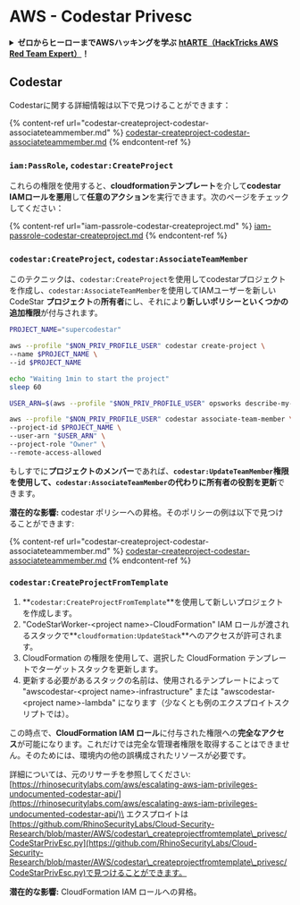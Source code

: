 # AWS - Codestar Privesc

<details>

<summary><strong>ゼロからヒーローまでAWSハッキングを学ぶ</strong> <a href="https://training.hacktricks.xyz/courses/arte"><strong>htARTE（HackTricks AWS Red Team Expert）</strong></a><strong>！</strong></summary>

HackTricksをサポートする他の方法：

* **HackTricksで企業を宣伝したい**または**HackTricksをPDFでダウンロードしたい**場合は、[**SUBSCRIPTION PLANS**](https://github.com/sponsors/carlospolop)をチェックしてください！
* [**公式PEASS＆HackTricksグッズ**](https://peass.creator-spring.com)を入手する
* [**The PEASS Family**](https://opensea.io/collection/the-peass-family)を発見し、独占的な[**NFTs**](https://opensea.io/collection/the-peass-family)のコレクションを見つける
* **💬 [**Discordグループ**](https://discord.gg/hRep4RUj7f)または[**telegramグループ**](https://t.me/peass)に参加するか、**Twitter** 🐦 [**@hacktricks_live**](https://twitter.com/hacktricks_live)で**フォロー**する。
* **ハッキングトリックを共有するために、[**HackTricks**](https://github.com/carlospolop/hacktricks)と[**HackTricks Cloud**](https://github.com/carlospolop/hacktricks-cloud)のGitHubリポジトリにPRを提出する。

</details>

## Codestar

Codestarに関する詳細情報は以下で見つけることができます：

{% content-ref url="codestar-createproject-codestar-associateteammember.md" %}
[codestar-createproject-codestar-associateteammember.md](codestar-createproject-codestar-associateteammember.md)
{% endcontent-ref %}

### `iam:PassRole`, `codestar:CreateProject`

これらの権限を使用すると、**cloudformationテンプレート**を介して**codestar IAMロールを悪用**して**任意のアクション**を実行できます。次のページをチェックしてください：

{% content-ref url="iam-passrole-codestar-createproject.md" %}
[iam-passrole-codestar-createproject.md](iam-passrole-codestar-createproject.md)
{% endcontent-ref %}

### `codestar:CreateProject`, `codestar:AssociateTeamMember`

このテクニックは、`codestar:CreateProject`を使用してcodestarプロジェクトを作成し、`codestar:AssociateTeamMember`を使用してIAMユーザーを新しいCodeStar **プロジェクト**の**所有者**にし、それにより**新しいポリシーといくつかの追加権限**が付与されます。
```bash
PROJECT_NAME="supercodestar"

aws --profile "$NON_PRIV_PROFILE_USER" codestar create-project \
--name $PROJECT_NAME \
--id $PROJECT_NAME

echo "Waiting 1min to start the project"
sleep 60

USER_ARN=$(aws --profile "$NON_PRIV_PROFILE_USER" opsworks describe-my-user-profile | jq .UserProfile.IamUserArn | tr -d '"')

aws --profile "$NON_PRIV_PROFILE_USER" codestar associate-team-member \
--project-id $PROJECT_NAME \
--user-arn "$USER_ARN" \
--project-role "Owner" \
--remote-access-allowed
```
もしすでに**プロジェクトのメンバー**であれば、**`codestar:UpdateTeamMember`**権限を使用して、`codestar:AssociateTeamMember`の代わりに所有者の役割を**更新**できます。

**潜在的な影響:** codestar ポリシーへの昇格。そのポリシーの例は以下で見つけることができます:

{% content-ref url="codestar-createproject-codestar-associateteammember.md" %}
[codestar-createproject-codestar-associateteammember.md](codestar-createproject-codestar-associateteammember.md)
{% endcontent-ref %}

### `codestar:CreateProjectFromTemplate`

1. **`codestar:CreateProjectFromTemplate`**を使用して新しいプロジェクトを作成します。
1. "CodeStarWorker-\<project name>-CloudFormation" IAM ロールが渡されるスタックで**`cloudformation:UpdateStack`**へのアクセスが許可されます。
2. CloudFormation の権限を使用して、選択した CloudFormation テンプレートでターゲットスタックを更新します。
1. 更新する必要があるスタックの名前は、使用されるテンプレートによって "awscodestar-\<project name>-infrastructure" または "awscodestar-\<project name>-lambda" になります（少なくとも例のエクスプロイトスクリプトでは）。

この時点で、**CloudFormation IAM ロール**に付与された権限への**完全なアクセス**が可能になります。これだけでは完全な管理者権限を取得することはできません。そのためには、環境内の他の誤構成されたリソースが必要です。

詳細については、元のリサーチを参照してください: [https://rhinosecuritylabs.com/aws/escalating-aws-iam-privileges-undocumented-codestar-api/](https://rhinosecuritylabs.com/aws/escalating-aws-iam-privileges-undocumented-codestar-api/)\
エクスプロイトは[https://github.com/RhinoSecurityLabs/Cloud-Security-Research/blob/master/AWS/codestar\_createprojectfromtemplate\_privesc/CodeStarPrivEsc.py](https://github.com/RhinoSecurityLabs/Cloud-Security-Research/blob/master/AWS/codestar\_createprojectfromtemplate\_privesc/CodeStarPrivEsc.py)で見つけることができます。

**潜在的な影響:** CloudFormation IAM ロールへの昇格。
